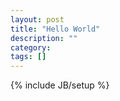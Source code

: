 ```yaml
---
layout: post
title: "Hello World"
description: ""
category: 
tags: []
---
```

{% include JB/setup %}